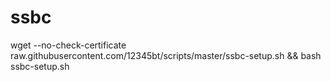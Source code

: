 # ssbc

wget --no-check-certificate raw.githubusercontent.com/12345bt/scripts/master/ssbc-setup.sh && bash ssbc-setup.sh
